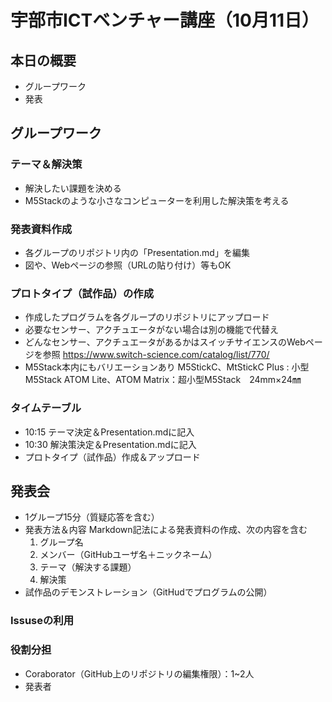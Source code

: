 # 宇部市ICTベンチャー講座（10月11日）
## 本日の概要
- グループワーク
- 発表
## グループワーク
### テーマ＆解決策
- 解決したい課題を決める
- M5Stackのような小さなコンピューターを利用した解決策を考える
### 発表資料作成
- 各グループのリポジトリ内の「Presentation.md」を編集
- 図や、Webページの参照（URLの貼り付け）等もOK
### プロトタイプ（試作品）の作成
- 作成したプログラムを各グループのリポジトリにアップロード
- 必要なセンサー、アクチュエータがない場合は別の機能で代替え
- どんなセンサー、アクチュエータがあるかはスイッチサイエンスのWebページを参照
https://www.switch-science.com/catalog/list/770/
- M5Stack本内にもバリエーションあり
M5StickC、MtStickC Plus : 小型M5Stack 
ATOM Lite、ATOM Matrix：超小型M5Stack　24mm×24㎜
### タイムテーブル
- 10:15 テーマ決定＆Presentation.mdに記入
- 10:30 解決策決定＆Presentation.mdに記入
- プロトタイプ（試作品）作成＆アップロード

## 発表会
- 1グループ15分（質疑応答を含む）
- 発表方法＆内容
Markdown記法による発表資料の作成、次の内容を含む
  1. グループ名
  1. メンバー（GitHubユーザ名＋ニックネーム）
  1. テーマ（解決する課題）  
  1. 解決策  
- 試作品のデモンストレーション（GitHudでプログラムの公開）  

### Issuseの利用
### 役割分担
- Coraborator（GitHub上のリポジトリの編集権限）：1~2人
- 発表者  
 
